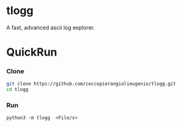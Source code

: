 # tlogg
A fast, advanced ascii log explorer.

# QuickRun
### Clone
```bash
git clone https://github.com/ceccopierangiolieugenio/tlogg.git
cd tlogg
```
### Run
```
python3 -m tlogg  <File/s>
```

